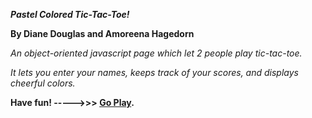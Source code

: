 ***Pastel Colored Tic-Tac-Toe!***

**By Diane Douglas and Amoreena Hagedorn**

*An object-oriented javascript page which let 2 people play tic-tac-toe.*

*It lets you enter your names, keeps track of your scores, and displays cheerful colors.*

**Have fun! ----->>> [Go Play](http://playtictactoe.site44.com/).**